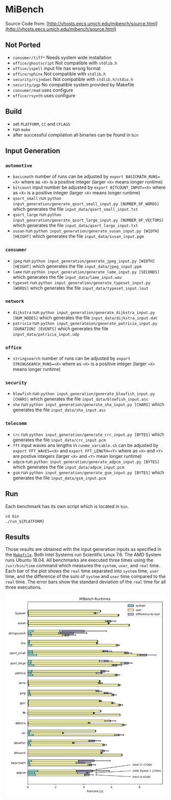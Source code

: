 # MiBench
Source Code from: [http://vhosts.eecs.umich.edu/mibench/source.html](http://vhosts.eecs.umich.edu/mibench/source.html)

## Not Ported
 * `consumer/tiff*` Needs system wide installation
 * `office/ghostscript` Not compatible with `stdlib.h`
 * `office/ispell` input file has wrong format 
 * `office/sphinx` Not compatible with `stdlib.h`
 * `security/rijndael` Not compatible with `stdlib.h/stdio.h` 
 * `security/pgp` No compatible system provided by Makefile 
 * `consumer/mad` uses configure
 * `office/rsynth` uses configure

## Build
 * set `PLATFORM`, `CC` and `CFLAGS`
 * run `make`
 * after successful compilation all binaries can be found in `bin`

## Input Generation
### `automotive`
 * `basicmath` number of runs can be adjusted by `export BASICMATH_RUNS=<X>` where as `<X>` is a positive integer (larger `<X>` means longer runtime)
 * `bitcount` input number be adjusted by `export BITCOUNT_INPUT=<X>` where as `<X>` is a positive integer (larger `<X>` means longer runtime)
 * `qsort_small` run `python input_generation/generate_qsort_small_input.py [NUMBER_OF_WORDS]` which generates the file `input_data/qsort_small_input.txt`
 * `qsort_large` run `python input_generation/generate_qsort_large_input.py [NUMBER_OF_VECTORS]` which generates the file `input_data/qsort_large_input.txt`
 * `susan` run `python input_generation/generate_susan_input.py [WIDTH] [HEIGHT]` which generates the file `input_data/susan_input.pgm`

### `consumer`
 * `jpeg` run `python input_generation/generate_jpeg_input.py [WIDTH] [HEIGHT]`  which generates the file `input_data/jpeg_input.ppm`
 * `lame` run `python input_generation/generate_lame_input.py [SECONDS]`  which generates the file `input_data/lame_input.wav`
 * `typeset` run `python input_generation/generate_typeset_input.py [WORDS]`  which generates the file `input_data/typeset_input.lout`

### `network`
 * `dijkstra` run `python input_generation/generate_dijkstra_input.py [NUM_NODES]` which generates the file `input_data/dijkstra_input.dat`
 * `patricia` run `python input_generateion/generate_patricia_input.py [DURATION] [EVENTS]` which generates the file `input_data/patricia_input.udp`

### `office`
 * `stringsearch` number of runs can be adjusted by `export STRINGSEARCH_RUNS=<X>` where as `<X>` is a positive integer (larger `<X>` means longer runtime)

### `security`
 * `blowfish` run `python input_generation/generate_blowfish_input.py [CHARS]` which generates the file `input_data/blowfish_input.asc`
 * `sha` run `python input_generation/generate_sha_input.py [CHARS]` which generates the file `input_data/sha_input.asc`

### `telecomm`
 * `crc` run `python input_generation/generate_crc_input.py [BYTES]` which generates the file `input_data/crc_input.pcm`
 * `fft` input waves ans lengths in `runme_variable.sh` can be adjusted by `export FFT_WAVES=<X>` and `export FFT_LENGTH=<Y>` where as `<X>` and `<Y>` are postive integers (larger `<X>` and `<Y>` mean longer runtime)
 * `adpcm` run `python input_generation/generate_adpcm_input.py [BYTES]` which generates the file `input_data/adpcm_input.pcm`
 * `gsm` run `python input_generation/generate_gsm_input.py [BYTES]` which generates the file `input_data/gsm_input.pcm`
 
## Run
Each benchmark has its own script which is located in `bin`.
```
cd bin
./run_${PLATFORM}
```

## Results
Those results are obtained with the input generation inputs as specified in the [`Makefile`](./Makefile). Both Intel Systems run Scientific Linux 7.6. The AMD System runs Ubuntu 18.04. All benchmarks are executed three times using the `/usr/bin/time` command which measures the `system`, `user`, and `real` time. Each bar of the plot shows the `real` time separated into `system` time, `user` time, and the difference of the sum of `system` and `user` time compared to the `real` time. The error bars show the standard deviation of the `real` time for all three executions.

![Runtime Plot](./results/runtime_plot.png)
